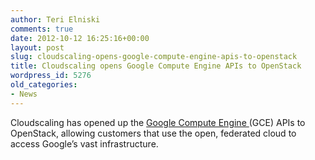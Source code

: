 ```yaml
---
author: Teri Elniski
comments: true
date: 2012-10-12 16:25:16+00:00
layout: post
slug: cloudscaling-opens-google-compute-engine-apis-to-openstack
title: Cloudscaling opens Google Compute Engine APIs to OpenStack
wordpress_id: 5276
old_categories:
- News
---
```


Cloudscaling has opened up the [Google Compute Engine ](https://cloud.google.com/products/compute-engine)(GCE) APIs to OpenStack, allowing customers that use the open, federated cloud to access Google’s vast infrastructure.
